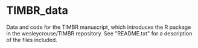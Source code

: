 # TIMBR_data
Data and code for the TIMBR manuscript, which introduces the R package in the wesleycrouse/TIMBR repository. See "README.txt" for a description of the files included.  
